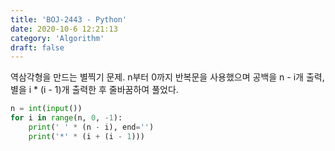 ```yaml
---
title: 'BOJ-2443 - Python'
date: 2020-10-6 12:21:13
category: 'Algorithm'
draft: false
---
```

역삼각형을 만드는 별찍기 문제. n부터 0까지 반복문을 사용했으며 공백을 n - i개 출력, 별을 i * (i - 1)개 출력한 후 줄바꿈하여 풀었다.
```python
n = int(input())
for i in range(n, 0, -1):
    print(' ' * (n - i), end='')
    print('*' * (i + (i - 1)))

```